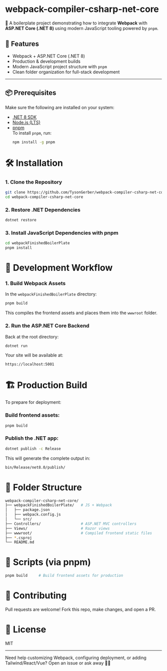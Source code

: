 ﻿# webpack-compiler-csharp-net-core

🔧 A boilerplate project demonstrating how to integrate **Webpack** with **ASP.NET Core (.NET 8)** using modern JavaScript tooling powered by `pnpm`.

## 🚀 Features

- Webpack + ASP.NET Core (.NET 8)
- Production & development builds
- Modern JavaScript project structure with `pnpm`
- Clean folder organization for full-stack development

---

## 📦 Prerequisites

Make sure the following are installed on your system:

- [.NET 8 SDK](https://dotnet.microsoft.com/download/dotnet/8.0)
- [Node.js (LTS)](https://nodejs.org/)
- [pnpm](https://pnpm.io/)  
  To install `pnpm`, run:
  ```bash
  npm install -g pnpm

# 🛠️ Installation

### 1. Clone the Repository

```bash
git clone https://github.com/TysonGerber/webpack-compiler-csharp-net-core.git
cd webpack-compiler-csharp-net-core
```

### 2. Restore .NET Dependencies

```bash
dotnet restore
```

### 3. Install JavaScript Dependencies with pnpm

```bash
cd webpackFinishedBoilerPlate
pnpm install
```

# 🔧 Development Workflow

### 1. Build Webpack Assets

In the `webpackFinishedBoilerPlate` directory:

```bash
pnpm build
```

This compiles the frontend assets and places them into the `wwwroot` folder.

### 2. Run the ASP.NET Core Backend

Back at the root directory:

```bash
dotnet run
```

Your site will be available at:

```text
https://localhost:5001
```

# 🏗️ Production Build

To prepare for deployment:

### Build frontend assets:

```bash
pnpm build
```

### Publish the .NET app:

```bash
dotnet publish -c Release
```

This will generate the complete output in:

```bash
bin/Release/net8.0/publish/
```

# 📁 Folder Structure

```bash
webpack-compiler-csharp-net-core/
├── webpackFinishedBoilerPlate/   # JS + Webpack
│   ├── package.json
│   ├── webpack.config.js
│   └── src/
├── Controllers/                  # ASP.NET MVC controllers
├── Views/                        # Razor views
├── wwwroot/                      # Compiled frontend static files
├── *.csproj
└── README.md
```

# 🧪 Scripts (via pnpm)

```bash
pnpm build     # Build frontend assets for production
```

# 🤝 Contributing

Pull requests are welcome! Fork this repo, make changes, and open a PR.

# 📄 License

MIT

---

Need help customizing Webpack, configuring deployment, or adding Tailwind/React/Vue? Open an issue or ask away 🔨🤖

